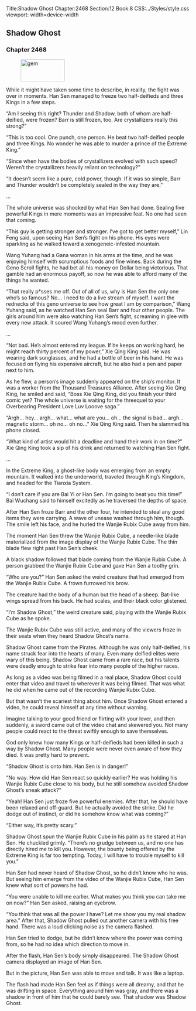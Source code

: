 Title:Shadow Ghost 
Chapter:2468 
Section:12 
Book:8 
CSS:../Styles/style.css 
viewport: width=device-width
  
## Shadow Ghost
### Chapter 2468
  
<figure>
	<img src="../Images/gem.gif" alt="gem" id="gem" width="120" height="60" />
</figure>
  

  
While it might have taken some time to describe, in reality, the fight was over in moments. Han Sen managed to freeze two half-deifieds and three Kings in a few steps.

“Am I seeing this right? Thunder and Shadow, both of whom are half-deified, were frozen? Barr is still frozen, too. Are crystallizers really this strong?”

“This is too cool. One punch, one person. He beat two half-deified people and three Kings. No wonder he was able to murder a prince of the Extreme King.”

“Since when have the bodies of crystallizers evolved with such speed? Weren’t the crystallizers heavily reliant on technology?”

“It doesn’t seem like a pure, cold power, though. If it was so simple, Barr and Thunder wouldn’t be completely sealed in the way they are.”

…

The whole universe was shocked by what Han Sen had done. Sealing five powerful Kings in mere moments was an impressive feat. No one had seen that coming.

“This guy is getting stronger and stronger. I’ve got to get better myself,” Lin Feng said, upon seeing Han Sen’s fight on his phone. His eyes were sparkling as he walked toward a xenogeneic-infested mountain.

Wang Yuhang had a Gana woman in his arms at the time, and he was enjoying himself with scrumptious foods and fine wines. Back during the Geno Scroll fights, he had bet all his money on Dollar being victorious. That gamble had an enormous payoff, so now he was able to afford many of the things he wanted.

“That really p*sses me off. Out of all of us, why is Han Sen the only one who’s so famous? No… I need to do a live stream of myself. I want the rednecks of this geno universe to see how great I am by comparison,” Wang Yuhang said, as he watched Han Sen seal Barr and four other people. The girls around him were also watching Han Sen’s fight, screaming in glee with every new attack. It soured Wang Yuhang’s mood even further.

…

“Not bad. He’s almost entered my league. If he keeps on working hard, he might reach thirty percent of my power,” Xie Qing King said. He was wearing dark sunglasses, and he had a bottle of beer in his hand. He was focused on flying his expensive aircraft, but he also had a pen and paper next to him.

As he flew, a person’s image suddenly appeared on the ship’s monitor. It was a worker from the Thousand Treasures Alliance. After seeing Xie Qing King, he smiled and said, “Boss Xie Qing King, did you finish your third comic yet? The whole universe is waiting for the threequel to your Overbearing President Love Luv Looove saga.”

“Argh… hey… argh… what… what are you… oh… the signal is bad… argh… magnetic storm… oh no… oh no…” Xie Qing King said. Then he slammed his phone closed.

“What kind of artist would hit a deadline and hand their work in on time?” Xie Qing King took a sip of his drink and returned to watching Han Sen fight.

…

In the Extreme King, a ghost-like body was emerging from an empty mountain. It walked into the underworld, traveled through King’s Kingdom, and headed for the Tianxia System.

“I don’t care if you are Bai Yi or Han Sen. I’m going to beat you this time!” Bai Wuchang said to himself excitedly as he traversed the depths of space.

After Han Sen froze Barr and the other four, he intended to steal any good items they were carrying. A wave of unease washed through him, though. The smile left his face, and he hurled the Wanjie Rubix Cube away from him.

The moment Han Sen threw the Wanjie Rubix Cube, a needle-like blade materialized from the image display of the Wanjie Rubix Cube. The thin blade flew right past Han Sen’s cheek.

A black shadow followed that blade coming from the Wanjie Rubix Cube. A person grabbed the Wanjie Rubix Cube and gave Han Sen a toothy grin.

“Who are you?” Han Sen asked the weird creature that had emerged from the Wanjie Rubix Cube. A frown furrowed his brow.

The creature had the body of a human but the head of a sheep. Bat-like wings spread from his back. He had scales, and their black color glistened.

“I’m Shadow Ghost,” the weird creature said, playing with the Wanjie Rubix Cube as he spoke.

The Wanjie Rubix Cube was still active, and many of the viewers froze in their seats when they heard Shadow Ghost’s name.

Shadow Ghost came from the Pirates. Although he was only half-deified, his name struck fear into the hearts of many. Even many deified elites were wary of this being. Shadow Ghost came from a rare race, but his talents were deadly enough to strike fear into many people of the higher races.

As long as a video was being filmed in a real place, Shadow Ghost could enter that video and travel to wherever it was being filmed. That was what he did when he came out of the recording Wanjie Rubix Cube.

But that wasn’t the scariest thing about him. Once Shadow Ghost entered a video, he could reveal himself at any time without warning.

Imagine talking to your good friend or flirting with your lover, and then suddenly, a sword came out of the video chat and skewered you. Not many people could react to the threat swiftly enough to save themselves.

God only knew how many Kings or half-deifieds had been killed in such a way by Shadow Ghost. Many people were never even aware of how they died. It was pretty hard to prevent.

“Shadow Ghost is onto him. Han Sen is in danger!”

“No way. How did Han Sen react so quickly earlier? He was holding his Wanjie Rubix Cube close to his body, but he still somehow avoided Shadow Ghost’s sneak attack?”

“Yeah! Han Sen just froze five powerful enemies. After that, he should have been relaxed and off-guard. But he actually avoided the strike. Did he dodge out of instinct, or did he somehow know what was coming?”

“Either way, it’s pretty scary.”

Shadow Ghost spun the Wanjie Rubix Cube in his palm as he stared at Han Sen. He chuckled grimly. “There’s no grudge between us, and no one has directly hired me to kill you. However, the bounty being offered by the Extreme King is far too tempting. Today, I will have to trouble myself to kill you.”

Han Sen had never heard of Shadow Ghost, so he didn’t know who he was. But seeing him emerge from the video of the Wanjie Rubix Cube, Han Sen knew what sort of powers he had.

“You were unable to kill me earlier. What makes you think you can take me on now?” Han Sen asked, raising an eyebrow.

“You think that was all the power I have? Let me show you my real shadow area.” After that, Shadow Ghost pulled out another camera with his free hand. There was a loud clicking noise as the camera flashed.

Han Sen tried to dodge, but he didn’t know where the power was coming from, so he had no idea which direction to move in.

After the flash, Han Sen’s body simply disappeared. The Shadow Ghost camera displayed an image of Han Sen.

But in the picture, Han Sen was able to move and talk. It was like a laptop.

The flash had made Han Sen feel as if things were all dreamy, and that he was drifting in space. Everything around him was gray, and there was a shadow in front of him that he could barely see. That shadow was Shadow Ghost.